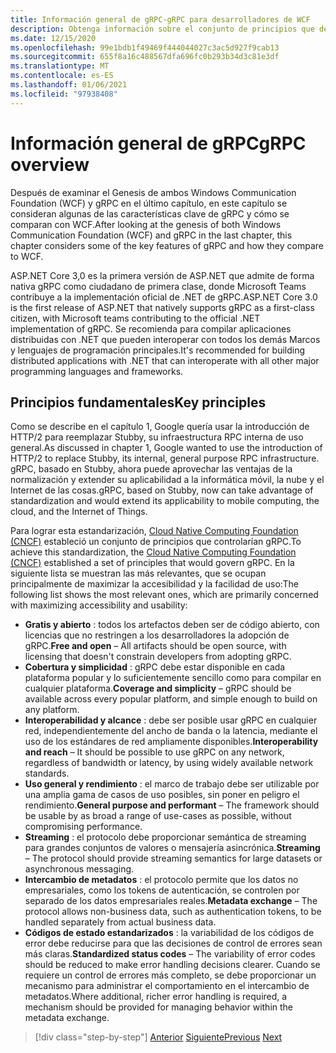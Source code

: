 ```yaml
---
title: Información general de gRPC-gRPC para desarrolladores de WCF
description: Obtenga información sobre el conjunto de principios que definen el desarrollo de gRPC.
ms.date: 12/15/2020
ms.openlocfilehash: 99e1bdb1f49469f444044027c3ac5d927f9cab13
ms.sourcegitcommit: 655f8a16c488567dfa696fc0b293b34d3c81e3df
ms.translationtype: MT
ms.contentlocale: es-ES
ms.lasthandoff: 01/06/2021
ms.locfileid: "97938408"
---
```

# <a name="grpc-overview"></a><span data-ttu-id="a2d05-103">Información general de gRPC</span><span class="sxs-lookup"><span data-stu-id="a2d05-103">gRPC overview</span></span>

<span data-ttu-id="a2d05-104">Después de examinar el Genesis de ambos Windows Communication Foundation (WCF) y gRPC en el último capítulo, en este capítulo se consideran algunas de las características clave de gRPC y cómo se comparan con WCF.</span><span class="sxs-lookup"><span data-stu-id="a2d05-104">After looking at the genesis of both Windows Communication Foundation (WCF) and gRPC in the last chapter, this chapter considers some of the key features of gRPC and how they compare to WCF.</span></span>

<span data-ttu-id="a2d05-105">ASP.NET Core 3,0 es la primera versión de ASP.NET que admite de forma nativa gRPC como ciudadano de primera clase, donde Microsoft Teams contribuye a la implementación oficial de .NET de gRPC.</span><span class="sxs-lookup"><span data-stu-id="a2d05-105">ASP.NET Core 3.0 is the first release of ASP.NET that natively supports gRPC as a first-class citizen, with Microsoft teams contributing to the official .NET implementation of gRPC.</span></span> <span data-ttu-id="a2d05-106">Se recomienda para compilar aplicaciones distribuidas con .NET que pueden interoperar con todos los demás Marcos y lenguajes de programación principales.</span><span class="sxs-lookup"><span data-stu-id="a2d05-106">It's recommended for building distributed applications with .NET that can interoperate with all other major programming languages and frameworks.</span></span>

## <a name="key-principles"></a><span data-ttu-id="a2d05-107">Principios fundamentales</span><span class="sxs-lookup"><span data-stu-id="a2d05-107">Key principles</span></span>

<span data-ttu-id="a2d05-108">Como se describe en el capítulo 1, Google quería usar la introducción de HTTP/2 para reemplazar Stubby, su infraestructura RPC interna de uso general.</span><span class="sxs-lookup"><span data-stu-id="a2d05-108">As discussed in chapter 1, Google wanted to use the introduction of HTTP/2 to replace Stubby, its internal, general purpose RPC infrastructure.</span></span> <span data-ttu-id="a2d05-109">gRPC, basado en Stubby, ahora puede aprovechar las ventajas de la normalización y extender su aplicabilidad a la informática móvil, la nube y el Internet de las cosas.</span><span class="sxs-lookup"><span data-stu-id="a2d05-109">gRPC, based on Stubby, now can take advantage of standardization and would extend its applicability to mobile computing, the cloud, and the Internet of Things.</span></span>

<span data-ttu-id="a2d05-110">Para lograr esta estandarización, [Cloud Native Computing Foundation (CNCF)](https://www.cncf.io/) estableció un conjunto de principios que controlarían gRPC.</span><span class="sxs-lookup"><span data-stu-id="a2d05-110">To achieve this standardization, the [Cloud Native Computing Foundation (CNCF)](https://www.cncf.io/) established a set of principles that would govern gRPC.</span></span> <span data-ttu-id="a2d05-111">En la siguiente lista se muestran las más relevantes, que se ocupan principalmente de maximizar la accesibilidad y la facilidad de uso:</span><span class="sxs-lookup"><span data-stu-id="a2d05-111">The following list shows the most relevant ones, which are primarily concerned with maximizing accessibility and usability:</span></span>

- <span data-ttu-id="a2d05-112">**Gratis y abierto** : todos los artefactos deben ser de código abierto, con licencias que no restringen a los desarrolladores la adopción de gRPC.</span><span class="sxs-lookup"><span data-stu-id="a2d05-112">**Free and open** – All artifacts should be open source, with licensing that doesn't constrain developers from adopting gRPC.</span></span>
- <span data-ttu-id="a2d05-113">**Cobertura y simplicidad** : gRPC debe estar disponible en cada plataforma popular y lo suficientemente sencillo como para compilar en cualquier plataforma.</span><span class="sxs-lookup"><span data-stu-id="a2d05-113">**Coverage and simplicity** – gRPC should be available across every popular platform, and simple enough to build on any platform.</span></span>
- <span data-ttu-id="a2d05-114">**Interoperabilidad y alcance** : debe ser posible usar gRPC en cualquier red, independientemente del ancho de banda o la latencia, mediante el uso de los estándares de red ampliamente disponibles.</span><span class="sxs-lookup"><span data-stu-id="a2d05-114">**Interoperability and reach** – It should be possible to use gRPC on any network, regardless of bandwidth or latency, by using widely available network standards.</span></span>
- <span data-ttu-id="a2d05-115">**Uso general y rendimiento** : el marco de trabajo debe ser utilizable por una amplia gama de casos de uso posibles, sin poner en peligro el rendimiento.</span><span class="sxs-lookup"><span data-stu-id="a2d05-115">**General purpose and performant** – The framework should be usable by as broad a range of use-cases as possible, without compromising performance.</span></span>
- <span data-ttu-id="a2d05-116">**Streaming** : el protocolo debe proporcionar semántica de streaming para grandes conjuntos de valores o mensajería asincrónica.</span><span class="sxs-lookup"><span data-stu-id="a2d05-116">**Streaming** – The protocol should provide streaming semantics for large datasets or asynchronous messaging.</span></span>
- <span data-ttu-id="a2d05-117">**Intercambio de metadatos** : el protocolo permite que los datos no empresariales, como los tokens de autenticación, se controlen por separado de los datos empresariales reales.</span><span class="sxs-lookup"><span data-stu-id="a2d05-117">**Metadata exchange** – The protocol allows non-business data, such as authentication tokens, to be handled separately from actual business data.</span></span>
- <span data-ttu-id="a2d05-118">**Códigos de estado estandarizados** : la variabilidad de los códigos de error debe reducirse para que las decisiones de control de errores sean más claras.</span><span class="sxs-lookup"><span data-stu-id="a2d05-118">**Standardized status codes** – The variability of error codes should be reduced to make error handling decisions clearer.</span></span> <span data-ttu-id="a2d05-119">Cuando se requiere un control de errores más completo, se debe proporcionar un mecanismo para administrar el comportamiento en el intercambio de metadatos.</span><span class="sxs-lookup"><span data-stu-id="a2d05-119">Where additional, richer error handling is required, a mechanism should be provided for managing behavior within the metadata exchange.</span></span>

>[!div class="step-by-step"]
><span data-ttu-id="a2d05-120">[Anterior](introduction.md)
>[Siguiente](approach.md)</span><span class="sxs-lookup"><span data-stu-id="a2d05-120">[Previous](introduction.md)
[Next](approach.md)</span></span>
